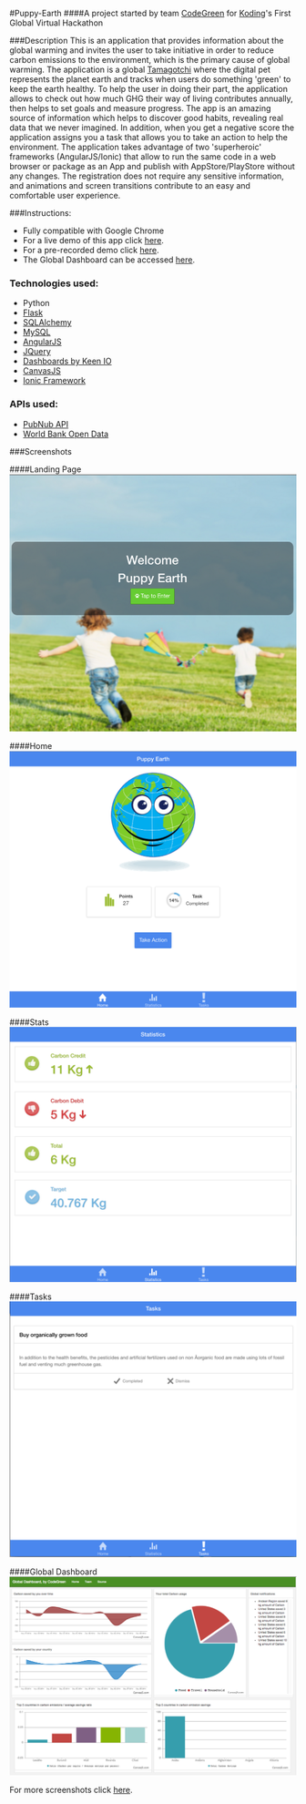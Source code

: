 #Puppy-Earth
####A project started by team [CodeGreen](https://github.com/koding/global.hackathon/blob/master/Teams/CodeGreen/ABOUT.md) for [Koding](https://koding.com/)'s First Global Virtual Hackathon

###Description
This is an application that provides information about the global warming and invites the user to take initiative in order to reduce carbon emissions to the environment, which is the primary cause of global warming. The application is a global [Tamagotchi](http://en.wikipedia.org/wiki/Tamagotchi) where the digital pet represents the planet earth and tracks when users do something 'green' to keep the earth healthy. To help the user in doing their part, the application allows to check out how much GHG their way of living contributes annually, then helps to set goals and measure progress. The app is an amazing source of information which helps to discover good habits, revealing real data that we never imagined. In addition, when you get a negative score the application assigns you a task that allows you to take an action to help the environment. The application takes advantage of two 'superheroic' frameworks (AngularJS/Ionic) that allow to run the same code in a web browser or package as an App and publish with AppStore/PlayStore without any changes. The registration does not require any sensitive information, and animations and screen transitions contribute to an easy and comfortable user experience.

###Instructions:
* Fully compatible with Google Chrome
* For a live demo of this app click [here](http://umkk968fdfd3.menivaitsi.koding.io/app/).
* For a pre-recorded demo click [here](https://www.youtube.com/watch?v=MoEgDT1hdiQ).
* The Global Dashboard can be accessed [here](http://udkkb47b1650.dimuthuupe.koding.io/dashboard/).

### Technologies used:
* Python
* [Flask](http://flask.pocoo.org/)
* [SQLAlchemy](http://www.sqlalchemy.org/)
* [MySQL](http://dev.mysql.com/)
* [AngularJS](http://ww.angularjs.org/)
* [JQuery](http://ww.jquery.org/)
* [Dashboards by Keen IO](https://github.com/keen/dashboards)
* [CanvasJS](http://canvasjs.com/)
* [Ionic Framework](http://ionicframework.com/)

### APIs used:
* [PubNub API](http://www.pubnub.com/)
* [World Bank Open Data](http://data.worldbank.org/)

###Screenshots

####Landing Page
![Landing Page](https://raw.githubusercontent.com/DImuthuUpe/code-green-hackathon/master/app/img/screenshots/landing.png "Landing Page")

####Home
![Home Page](https://raw.githubusercontent.com/DImuthuUpe/code-green-hackathon/master/app/img/screenshots/home_2.png "Home Page")

####Stats
![Stats Page](https://raw.githubusercontent.com/DImuthuUpe/code-green-hackathon/master/app/img/screenshots/stats_good.png "Stats Page")

####Tasks
![Tasks Page](https://raw.githubusercontent.com/DImuthuUpe/code-green-hackathon/master/app/img/screenshots/tasks_2.png "Tasks Page")

####Global Dashboard
![Global Dashboard](https://raw.githubusercontent.com/DImuthuUpe/code-green-hackathon/master/app/img/screenshots/global_dashboard.png "Global Dashboard")

For more screenshots click [here](https://github.com/DImuthuUpe/code-green-hackathon/tree/master/app/img/screenshots).
